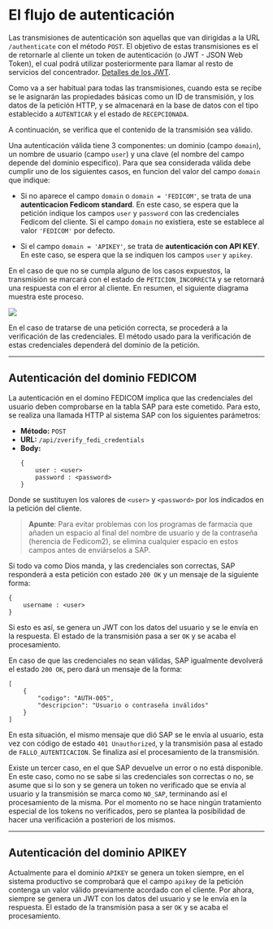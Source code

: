 # El flujo de autenticación

Las transmisiones de autenticación son aquellas que van dirigidas a la URL `/authenticate` con el método `POST`.
El objetivo de estas transmisiones es el de retornarle al cliente un token de autenticación (o JWT - JSON Web Token), el cual podrá
utilizar posteriormente para llamar al resto de servicios del concentrador. [Detalles de los JWT]($DOC$/conceptos-jwt).

Como va a ser habitual para todas las transmisiones, cuando esta se recibe se le asignarán las propiedades básicas
como un ID de transmisión, y los datos de la petición HTTP, y se almacenará en la base de datos con el tipo establecido a
`AUTENTICAR` y el estado de `RECEPCIONADA`.

A continuación, se verifica que el contenido de la transmisión sea válido. 

Una autenticación válida tiene 3 componentes: un dominio (campo `domain`), un nombre de usuario (campo `user`) y una clave (el nombre del campo depende del dominio especifico).
Para que sea considerada válida debe cumplir uno de los siguientes casos, en funcion del valor del campo `domain` que indique:

- Si no aparece el campo `domain` o `domain = 'FEDICOM'`, se trata de una **autenticacion Fedicom standard**. 
En este caso, se espera que la petición indique los campos `user` y `password` con las credenciales Fedicom del cliente. Si el campo `domain` no existiera, este
se establece al valor `'FEDICOM'` por defecto.

- Si el campo `domain = 'APIKEY'`, se trata de **autenticación con API KEY**. En este caso, se espera que la se indiquen los campos `user` y `apikey`.

En el caso de que no se cumpla alguno de los casos expuestos, la transmisión se marcará con el estado de `PETICION_INCORRECTA` y se
retornará una respuesta con el error al cliente. En resumen, el siguiente diagrama muestra este proceso.

![]($IMG$/decision-auth.png)


En el caso de tratarse de una petición correcta, se procederá a la verificación de las credenciales. 
El método usado para la verificación de estas credenciales dependerá del dominio de la petición. 

---
## Autenticación del dominio FEDICOM
La autenticación en el domino FEDICOM implica que las credenciales del usuario deben comprobarse en la tabla SAP para este cometido.
Para esto, se realiza una llamada HTTP al sistema SAP con los siguientes parámetros:

- **Método:** ``POST``
- **URL:** ``/api/zverify_fedi_credentials``
- **Body:** 
    ```
    {
        user : <user>
        password : <password>
    }
    ```
Donde se sustituyen los valores de `<user>` y `<password>` por los indicados en la petición del cliente.
> **Apunte**: Para evitar problemas con los programas de farmacia que añaden un espacio al final del nombre de usuario y de la contraseña (herencia de Fedicom2), se elimina 
cualquier espacio en estos campos antes de enviárselos a SAP.

Si todo va como Dios manda, y las credenciales son correctas, SAP responderá a esta petición con estado `200 OK` y un mensaje de la siguiente forma:
```
{
    username : <user>
}
```
Si esto es así, se genera un JWT con los datos del usuario y se le envía en la respuesta. El estado de la transmisión pasa a ser `OK` y se acaba el procesamiento.

En caso de que las credenciales no sean válidas, SAP igualmente devolverá el estado `200 OK`, pero dará un mensaje de la forma:
```
[
    {
        "codigo": "AUTH-005",
        "descripcion": "Usuario o contraseña inválidos"
    }
]
```
En esta situación, el mismo mensaje que dió SAP se le envía al usuario, esta vez con código de estado `401 Unauthorized`, y la transmisión
pasa al estado de `FALLO_AUTENTICACION`. Se finaliza así el procesamiento de la transmisión.

Existe un tercer caso, en el que SAP devuelve un error o no está disponible. En este caso, como no se sabe si las credenciales son correctas o no, se asume que
si lo son y se genera un token no verificado que se envía al usuario y la transmisión se marca como `NO_SAP`, terminando así el procesamiento de la misma.
Por el momento no se hace ningún tratamiento especial de los tokens no verificados, pero se plantea la posibilidad de hacer una verificación a posteriori de los mismos.


---
## Autenticación del dominio APIKEY
Actualmente para el dominio `APIKEY` se genera un token siempre, en el sistema productivo se comprobará que el campo `apikey` de la petición contenga un valor válido previamente acordado con el cliente. 
Por ahora, siempre se genera un JWT con los datos del usuario y se le envía en la respuesta. El estado de la transmisión pasa a ser `OK` y se acaba el procesamiento.







